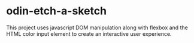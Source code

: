 # odin-etch-a-sketch
This project uses javascript DOM manipulation along with flexbox and the HTML color input element to create an interactive user experience.